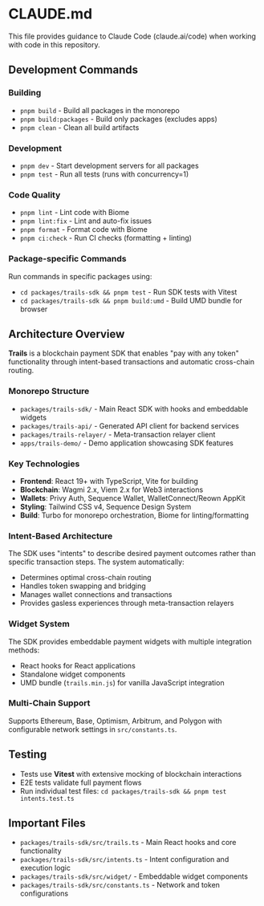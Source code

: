 # CLAUDE.md

This file provides guidance to Claude Code (claude.ai/code) when working with code in this repository.

## Development Commands

### Building
- `pnpm build` - Build all packages in the monorepo
- `pnpm build:packages` - Build only packages (excludes apps)
- `pnpm clean` - Clean all build artifacts

### Development
- `pnpm dev` - Start development servers for all packages
- `pnpm test` - Run all tests (runs with concurrency=1)

### Code Quality
- `pnpm lint` - Lint code with Biome
- `pnpm lint:fix` - Lint and auto-fix issues
- `pnpm format` - Format code with Biome
- `pnpm ci:check` - Run CI checks (formatting + linting)

### Package-specific Commands
Run commands in specific packages using:
- `cd packages/trails-sdk && pnpm test` - Run SDK tests with Vitest
- `cd packages/trails-sdk && pnpm build:umd` - Build UMD bundle for browser

## Architecture Overview

**Trails** is a blockchain payment SDK that enables "pay with any token" functionality through intent-based transactions and automatic cross-chain routing.

### Monorepo Structure
- `packages/trails-sdk/` - Main React SDK with hooks and embeddable widgets
- `packages/trails-api/` - Generated API client for backend services  
- `packages/trails-relayer/` - Meta-transaction relayer client
- `apps/trails-demo/` - Demo application showcasing SDK features

### Key Technologies
- **Frontend**: React 19+ with TypeScript, Vite for building
- **Blockchain**: Wagmi 2.x, Viem 2.x for Web3 interactions
- **Wallets**: Privy Auth, Sequence Wallet, WalletConnect/Reown AppKit
- **Styling**: Tailwind CSS v4, Sequence Design System
- **Build**: Turbo for monorepo orchestration, Biome for linting/formatting

### Intent-Based Architecture
The SDK uses "intents" to describe desired payment outcomes rather than specific transaction steps. The system automatically:
- Determines optimal cross-chain routing
- Handles token swapping and bridging
- Manages wallet connections and transactions
- Provides gasless experiences through meta-transaction relayers

### Widget System
The SDK provides embeddable payment widgets with multiple integration methods:
- React hooks for React applications
- Standalone widget components
- UMD bundle (`trails.min.js`) for vanilla JavaScript integration

### Multi-Chain Support
Supports Ethereum, Base, Optimism, Arbitrum, and Polygon with configurable network settings in `src/constants.ts`.

## Testing

- Tests use **Vitest** with extensive mocking of blockchain interactions
- E2E tests validate full payment flows
- Run individual test files: `cd packages/trails-sdk && pnpm test intents.test.ts`

## Important Files

- `packages/trails-sdk/src/trails.ts` - Main React hooks and core functionality
- `packages/trails-sdk/src/intents.ts` - Intent configuration and execution logic
- `packages/trails-sdk/src/widget/` - Embeddable widget components
- `packages/trails-sdk/src/constants.ts` - Network and token configurations